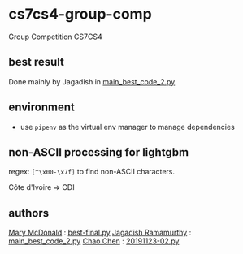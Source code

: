 # cs7cs4-group-comp

Group Competition CS7CS4

## best result

Done mainly by Jagadish in [main_best_code_2.py](./main_best_code_2.py)

## environment

- use `pipenv` as the virtual env manager to manage dependencies

## non-ASCII processing for lightgbm

regex: `[^\x00-\x7f]` to find non-ASCII characters.

Côte d'Ivoire => CDI

## authors

[Mary McDonald](https://github.com/mcdonam7) : [best-final.py](./best-final.py)
[Jagadish Ramamurthy](https://github.com/jagadishr12) : [main_best_code_2.py](./main_best_code_2.py)
[Chao Chen](https://github.com/tannineo) : [20191123-02.py](./20191123-02.py)
